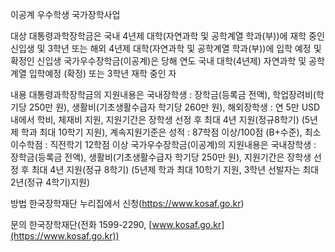 이공계 우수학생 국가장학사업

대상
 대통령과학장학금은 국내 4년제 대학(자연과학 및 공학계열 학과(부))에 재학 중인 신입생 및 3학년 또는 해외 4년제 대학(자연과학 및 공학계열 학과(부))에 입학 예정 및 확정인 신입생
 국가우수장학금(이공계)은 당해 연도 국내 대학(4년제) 자연과학 및 공학계열 입학예정 (확정) 또는 3학년 재학 중인 자

내용
 대통령과학장학금의 지원내용은 국내장학생 : 장학금(등록금 전액), 학업장려비(학기당 250만 원), 생활비(기초생활수급자 학기당 260만 원), 해외장학생 : 연 5만 USD 내에서 학비, 체재비 지원, 지원기간은 장학생 선정 후 최대 4년 지원(정규8학기) (5년제 학과 최대 10학기 지원), 계속지원기준은 성적 : 87학점 이상/100점 (B+수준), 최소 이수학점 : 직전학기 12학점 이상
 국가우수장학금(이공계)의 지원내용은 국내장학생 : 장학금(등록금 전액), 생활비(기초생활수급자 학기당 250만 원), 지원기간은 장학생 선정 후 최대 4년 지원(정규 8학기) (5년제 학과 최대 10학기 지원, 3학년 선발자는 최대 2년(정규 4학기)지원)

방법
 한국장학재단 누리집에서 신청(https://www.kosaf.go.kr)

문의 
 한국장학재단(전화 1599-2290, [www.kosaf.go.kr](https://www.kosaf.go.kr))
